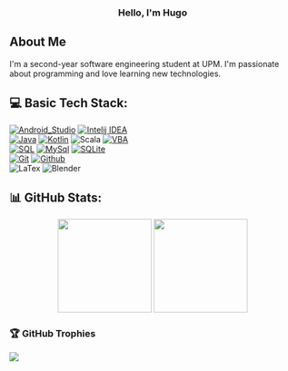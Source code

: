 <h3 align="center">Hello, I'm Hugo</h3>

## About Me

I'm a second-year software engineering student at UPM. I'm passionate about programming and love learning new technologies.

## 💻 Basic Tech Stack:
[![Android_Studio](https://img.shields.io/badge/Android_Studio-3DDC84?style=for-the-badge&logo=android-studio&logoColor=white&labelColor=101010)]()
[![Intelij IDEA](https://img.shields.io/badge/InteliJ_IDEA-f1325f?style=for-the-badge&logo=intellijidea&logoColor=white&labelColor=101010)]()
</br>
[![Java](https://img.shields.io/badge/Java-eb5428?style=for-the-badge&logo=java&logoColor=white&labelColor=101010)]()
[![Kotlin](https://img.shields.io/badge/Kotlin-7F52FF?style=for-the-badge&logo=kotlin&logoColor=white&labelColor=101010)]()
![Scala](https://img.shields.io/badge/Scala-d73222?style=for-the-badge&logo=scala&logoColor=white&labelColor=101010)
[![VBA](https://img.shields.io/badge/Visual_Basic_A-278022?style=for-the-badge&logo=visualbasic&logoColor=white&labelColor=101010)]()
</br>
[![SQL](https://img.shields.io/badge/SQL-dc7939?style=for-the-badge&logo=sql&logoColor=white&labelColor=101010)]()
[![MySql](https://img.shields.io/badge/MySql-4479A1?style=for-the-badge&logo=mysql&logoColor=white&labelColor=101010)]()
[![SQLite](https://img.shields.io/badge/SQLite-003B57?style=for-the-badge&logo=sqlite&logoColor=white&labelColor=101010)]()
</br>
[![Git](https://img.shields.io/badge/Git-F05032?style=for-the-badge&logo=git&logoColor=white&labelColor=101010)]()
[![Github](https://img.shields.io/badge/GitHub-007396?style=for-the-badge&logo=github&logoColor=white&labelColor=101010)]()
<br>
![LaTex](https://img.shields.io/badge/LaTex-008080?style=for-the-badge&logo=latex&logoColor=white&labelColor=101010)
![Blender](https://img.shields.io/badge/Blender-E87D0D?style=for-the-badge&logo=blender&logoColor=white&labelColor=101010)



## 📊 GitHub Stats:
<p align="center">
  <img height="165em" src="https://github-readme-stats-eight-theta.vercel.app/api?username=HugoAlvarezAjenjo&show_icons=true&theme=algolia&include_all_commits=true&count_private=true"/>
  <img height="165em" src="https://github-readme-stats-eight-theta.vercel.app/api/top-langs/?username=HugoAlvarezAjenjo&layout=compact&langs_count=8&theme=algolia&hide=javascript,scss"/>
</p>

### 🏆 GitHub Trophies
![](https://github-profile-trophy.vercel.app/?username=HugoAlvarezAjenjo&theme=juicyfresh&no-frame=false&no-bg=false&margin-w=4)
